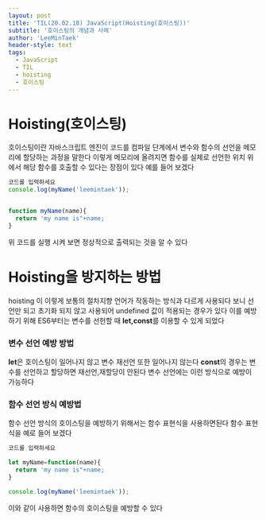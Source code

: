 ```yaml
---
layout: post
title: 'TIL(20.02.18) JavaScript(Hoisting(호이스팅))'
subtitle: '호이스팅의 개념과 사례'
author: 'LeeMinTaek'
header-style: text
tags:
  - JavaScript
  - TIL
  - hoisting
  - 호이스팅
---
```


# Hoisting(호이스팅)

호이스팅이란 자바스크립트 엔진이 코드를 컴파일 단계에서 변수와 함수의 선언을 메모리에 할당하는 과정을 말한다 이렇게 메모리에 올려지면 함수를 실제로 선언한 위치 위에서 해당 함수를 호출할 수 있다는 장점이 있다 예를 들어 보겠다

```javascript
코드를 입력하세요
console.log(myName('leemintaek'));


function myName(name){
  return 'my name is"+name;
}
```

위 코드를 실행 시켜 보면 정상적으로 출력되는 것을 알 수 있다

# Hoisting을 방지하는 방법

hoisting 이 이렇게 보통의 절차지향 언어가 작동하는 방식과 다르게 사용되다 보니 선언만 되고 초기화 되지 않고 사용되어 undefined 값이 적용되는 경우가 있다 이를 예방하기 위해 ES6부터는
변수를 선헌할 때 **let,const**를 이용할 수 있게 되었다

### 변수 선언 예방 방법

**let**은 호이스팅이 일어나지 않고 변수 재선언 또한 일어나지 않는다 **const**의 경우는 변수를 선언하고 할당하면 재선언,재할당이 안된다 변수 선언에는 이런 방식으로 예방이 가능하다

### 함수 선언 방식 예방법

함수 선언 방식의 호이스팅을 예방하기 위해서는 함수 표현식을 사용하면된다 함수 표현식을 예로 들어 보겠다

```javascript
코드를 입력하세요

let myName=function(name){
  return 'my name is"+name;
}

console.log(myName('leemintaek'));

```

이와 같이 사용하면 함수의 호이스팅을 예방할 수 있다
